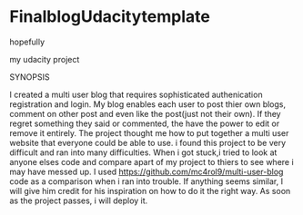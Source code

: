 # FinalblogUdacitytemplate
hopefully


my udacity project

SYNOPSIS

I created a multi user blog that requires sophisticated authenication registration and login. My blog enables each user to post thier own blogs, comment on other post and even like the post(just not their own). If they regret something they said or commented, the have the power to edit or remove it entirely. The project thought me how to put together a multi user website that everyone could be able to use. i found this project to be very difficult and ran into many difficulties. When i got stuck,i tried to look at anyone elses code and compare apart of my project to thiers to see where i may have messed up. I used https://github.com/mc4rol9/multi-user-blog code as a comparison when i ran into trouble. If anything seems similar, I will give him credit for his inspiration on how to do it the right way. As soon as the project passes, i will deploy it. 
